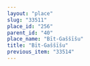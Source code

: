 ```yaml
---
layout: "place"
slug: "33511"
place_id: "256"
parent_id: "40"
place_name: "Bīt-Gaššīšu"
title: "Bīt-Gaššīšu"
previous_item: "33514"
---
```

